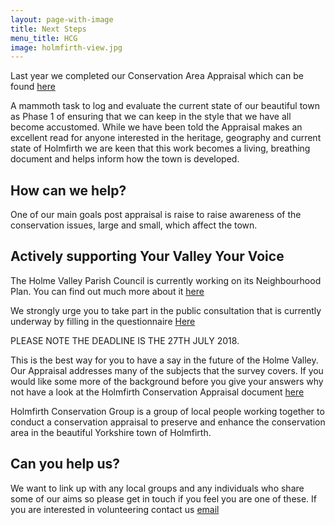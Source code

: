 ```yaml
---
layout: page-with-image
title: Next Steps
menu_title: HCG
image: holmfirth-view.jpg
---
```



Last year we completed our Conservation Area Appraisal which can be found [here](/Appraisal/)

A mammoth task to log and evaluate the current state of our beautiful town as Phase 1 of ensuring that we can keep in the style that we have all become accustomed.
While we have been told the Appraisal makes an excellent read for anyone interested in the heritage, geography and current state of Holmfirth we are keen that this work becomes a living, breathing document and helps inform how the town is developed. 

## How can we help?
One of our main goals post appraisal is raise to raise awareness of the conservation issues, large and small, which affect the town.




## Actively supporting Your Valley Your Voice
The Holme Valley Parish Council is currently working on its Neighbourhood Plan.  You can find out much more about it [here]( https://www.holmevalleyparishcouncil.gov.uk/np/)

We strongly urge you to take part in the public consultation that is currently underway by filling in the questionnaire [Here](https://www.surveymonkey.co.uk/r/holmevalleyndp)

PLEASE NOTE THE DEADLINE IS THE 27TH JULY 2018.  

This is the best way for you to have a say in the future of the Holme Valley.  Our Appraisal addresses many of the subjects that the survey covers.  If you would like some more of the background before you give your answers why not have a look at the Holmfirth Conservation Appraisal document [here](/Appraisal/)

Holmfirth Conservation Group is a group of local people working together to conduct a conservation appraisal to preserve and enhance the
conservation area in the beautiful Yorkshire town of Holmfirth.



## Can you help us?
We want to link up with any local groups and any individuals who share some of our aims so please get in touch if you feel you are one of these.
If you are interested in volunteering contact us [email](mailto:Holmfirthconservation@outlook.com)

